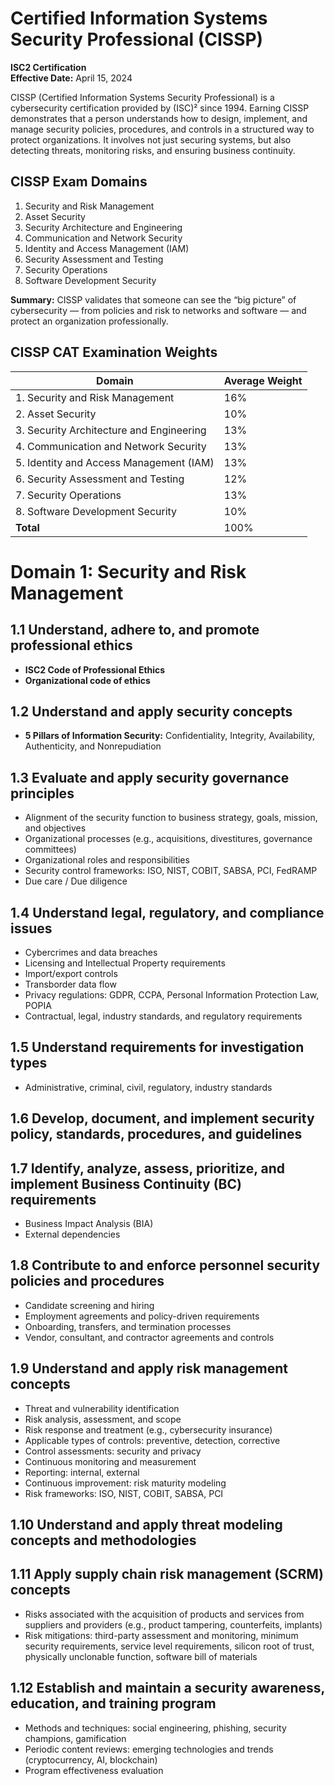 # Certified Information Systems Security Professional (CISSP)

**ISC2 Certification**  
**Effective Date:** April 15, 2024

CISSP (Certified Information Systems Security Professional) is a cybersecurity certification provided by (ISC)² since 1994. Earning CISSP demonstrates that a person understands how to design, implement, and manage security policies, procedures, and controls in a structured way to protect organizations. It involves not just securing systems, but also detecting threats, monitoring risks, and ensuring business continuity.

## CISSP Exam Domains

1. Security and Risk Management
2. Asset Security
3. Security Architecture and Engineering
4. Communication and Network Security
5. Identity and Access Management (IAM)
6. Security Assessment and Testing
7. Security Operations
8. Software Development Security

**Summary:** CISSP validates that someone can see the “big picture” of cybersecurity — from policies and risk to networks and software — and protect an organization professionally.

## CISSP CAT Examination Weights

| Domain | Average Weight |
|--------|----------------|
| 1. Security and Risk Management | 16% |
| 2. Asset Security | 10% |
| 3. Security Architecture and Engineering | 13% |
| 4. Communication and Network Security | 13% |
| 5. Identity and Access Management (IAM) | 13% |
| 6. Security Assessment and Testing | 12% |
| 7. Security Operations | 13% |
| 8. Software Development Security | 10% |
| **Total** | 100% |


# Domain 1: Security and Risk Management

## 1.1 Understand, adhere to, and promote professional ethics
- **ISC2 Code of Professional Ethics**
- **Organizational code of ethics**

## 1.2 Understand and apply security concepts
- **5 Pillars of Information Security:** Confidentiality, Integrity, Availability, Authenticity, and Nonrepudiation

## 1.3 Evaluate and apply security governance principles
- Alignment of the security function to business strategy, goals, mission, and objectives
- Organizational processes (e.g., acquisitions, divestitures, governance committees)
- Organizational roles and responsibilities
- Security control frameworks: ISO, NIST, COBIT, SABSA, PCI, FedRAMP
- Due care / Due diligence

## 1.4 Understand legal, regulatory, and compliance issues
- Cybercrimes and data breaches
- Licensing and Intellectual Property requirements
- Import/export controls
- Transborder data flow
- Privacy regulations: GDPR, CCPA, Personal Information Protection Law, POPIA
- Contractual, legal, industry standards, and regulatory requirements

## 1.5 Understand requirements for investigation types
- Administrative, criminal, civil, regulatory, industry standards

## 1.6 Develop, document, and implement security policy, standards, procedures, and guidelines

## 1.7 Identify, analyze, assess, prioritize, and implement Business Continuity (BC) requirements
- Business Impact Analysis (BIA)
- External dependencies

## 1.8 Contribute to and enforce personnel security policies and procedures
- Candidate screening and hiring
- Employment agreements and policy-driven requirements
- Onboarding, transfers, and termination processes
- Vendor, consultant, and contractor agreements and controls

## 1.9 Understand and apply risk management concepts
- Threat and vulnerability identification
- Risk analysis, assessment, and scope
- Risk response and treatment (e.g., cybersecurity insurance)
- Applicable types of controls: preventive, detection, corrective
- Control assessments: security and privacy
- Continuous monitoring and measurement
- Reporting: internal, external
- Continuous improvement: risk maturity modeling
- Risk frameworks: ISO, NIST, COBIT, SABSA, PCI

## 1.10 Understand and apply threat modeling concepts and methodologies

## 1.11 Apply supply chain risk management (SCRM) concepts
- Risks associated with the acquisition of products and services from suppliers and providers (e.g., product tampering, counterfeits, implants)
- Risk mitigations: third-party assessment and monitoring, minimum security requirements, service level requirements, silicon root of trust, physically unclonable function, software bill of materials

## 1.12 Establish and maintain a security awareness, education, and training program
- Methods and techniques: social engineering, phishing, security champions, gamification
- Periodic content reviews: emerging technologies and trends (cryptocurrency, AI, blockchain)
- Program effectiveness evaluation

